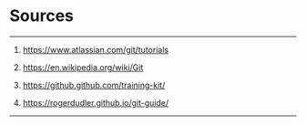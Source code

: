 # Sources

------------------------------------------------------------------------

1. https://www.atlassian.com/git/tutorials

2. https://en.wikipedia.org/wiki/Git

3. https://github.github.com/training-kit/

4. https://rogerdudler.github.io/git-guide/

----------------------------------------------------------------------